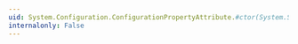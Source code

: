 ```yaml
---
uid: System.Configuration.ConfigurationPropertyAttribute.#ctor(System.String)
internalonly: False
---
```

